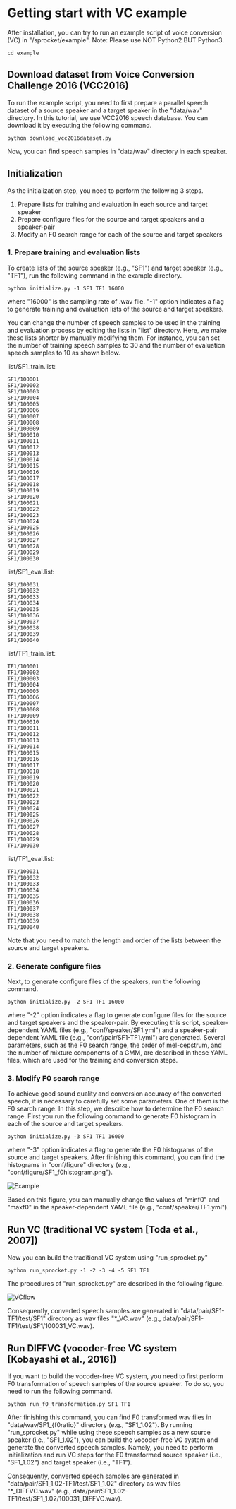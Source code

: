 # Getting start with VC example
After installation, you can try to run an example script of voice conversion (VC) in "/sprocket/example".
Note: Please use NOT Python2 BUT Python3.

```
cd example
```

## Download dataset from Voice Conversion Challenge 2016 (VCC2016)
To run the example script, you need to first prepare a parallel speech dataset of a source speaker and a target speaker in the "data/wav" directory.
In this tutorial, we use VCC2016 speech database.  You can download it by executing the following command.

```
python download_vcc2016dataset.py
```

Now, you can find speech samples in "data/wav" directory in each speaker.

## Initialization
As the initialization step, you need to perform the following 3 steps.

1. Prepare lists for training and evaluation in each source and target speaker
2. Prepare configure files for the source and target speakers and a speaker-pair
3. Modify an F0 search range for each of the source and target speakers

### 1. Prepare training and evaluation lists
To create lists of the source speaker (e.g., "SF1") and target speaker (e.g., "TF1"), run the following command in the example directory.

```
python initialize.py -1 SF1 TF1 16000
```
where "16000" is the sampling rate of .wav file.
"-1" option indicates a flag to generate training and evaluation lists of the source and target speakers.

You can change the number of speech samples to be used in the training and evaluation process by editing the lists in "list" directory.
Here, we make these lists shorter by manually modifying them. For instance, you can set the number of training speech samples to 30 and the number of evaluation speech samples to 10 as shown below.

list/SF1\_train.list:

```
SF1/100001
SF1/100002
SF1/100003
SF1/100004
SF1/100005
SF1/100006
SF1/100007
SF1/100008
SF1/100009
SF1/100010
SF1/100011
SF1/100012
SF1/100013
SF1/100014
SF1/100015
SF1/100016
SF1/100017
SF1/100018
SF1/100019
SF1/100020
SF1/100021
SF1/100022
SF1/100023
SF1/100024
SF1/100025
SF1/100026
SF1/100027
SF1/100028
SF1/100029
SF1/100030
```
list/SF1\_eval.list:

```
SF1/100031
SF1/100032
SF1/100033
SF1/100034
SF1/100035
SF1/100036
SF1/100037
SF1/100038
SF1/100039
SF1/100040
```

list/TF1\_train.list:

```
TF1/100001
TF1/100002
TF1/100003
TF1/100004
TF1/100005
TF1/100006
TF1/100007
TF1/100008
TF1/100009
TF1/100010
TF1/100011
TF1/100012
TF1/100013
TF1/100014
TF1/100015
TF1/100016
TF1/100017
TF1/100018
TF1/100019
TF1/100020
TF1/100021
TF1/100022
TF1/100023
TF1/100024
TF1/100025
TF1/100026
TF1/100027
TF1/100028
TF1/100029
TF1/100030
```

list/TF1\_eval.list:

```
TF1/100031
TF1/100032
TF1/100033
TF1/100034
TF1/100035
TF1/100036
TF1/100037
TF1/100038
TF1/100039
TF1/100040
```
Note that you need to match the length and order of the lists between the source and target speakers.

### 2. Generate configure files
Next, to generate configure files of the speakers, run the following command.

```
python initialize.py -2 SF1 TF1 16000
```
where "-2" option indicates a flag to generate configure files for the source and target speakers and the speaker-pair.
By executing this script, speaker-dependent YAML files (e.g., "conf/speaker/SF1.yml") and a speaker-pair dependent YAML file (e.g., "conf/pair/SF1-TF1.yml") are generated.
Several parameters, such as the F0 search range, the order of mel-cepstrum, and the number of mixture components of a GMM, are described in these YAML files, which are used for the training and conversion steps.

### 3. Modify F0 search range
To achieve good sound quality and conversion accuracy of the converted speech, it is necessary to carefully set some parameters. One of them is the F0 search range.
In this step, we describe how to determine the F0 search range.
First you run the following command to generate F0 histogram in each of the source and target speakers.

```
python initialize.py -3 SF1 TF1 16000
```
where "-3" option indicates a flag to generate the F0 histograms of the source and target speakers.
After finishing this command, you can find the histograms in "conf/figure" directory (e.g., "conf/figure/SF1\_f0histogram.png").

![Example](png/f0histogram_example.png)

Based on this figure, you can manually change the values of "minf0" and "maxf0" in the speaker-dependent YAML file (e.g., "conf/speaker/TF1.yml").

## Run VC (traditional VC system [Toda et al., 2007])
Now you can build the traditional VC system using "run_sprocket.py"

```
python run_sprocket.py -1 -2 -3 -4 -5 SF1 TF1
```
The procedures of "run_sprocket.py" are described in the following figure.

![VCflow](png/vc_flow.png)

Consequently, converted speech samples are generated in "data/pair/SF1-TF1/test/SF1" directory as wav files "*\_VC.wav" (e.g., data/pair/SF1-TF1/test/SF1/100031_VC.wav).

## Run DIFFVC (vocoder-free VC system [Kobayashi et al., 2016])
If you want to build the vocoder-free VC system, you need to first perform F0 transformation of speech samples of the source speaker.
To do so, you need to run the following command.

```
python run_f0_transformation.py SF1 TF1
```

After finishing this command, you can find F0 transformed wav files in "data/wav/SF1\_{f0ratio}" directory (e.g., "SF1\_1.02").
By running "run_sprocket.py" while using these speech samples as a new source speaker (i.e., "SF1\_1.02"), you can build the vocoder-free VC system and generate the converted speech samples.  Namely, you need to perform initialization and run VC steps for the F0 transformed source speaker (i.e., "SF1\_1.02") and target speaker (i.e., "TF1").

Consequently, converted speech samples are generated in "data/pair/SF1\_1.02-TF1/test/SF1\_1.02" directory as wav files "*\_DIFFVC.wav" (e.g., data/pair/SF1\_1.02-TF1/test/SF1\_1.02/100031\_DIFFVC.wav).
